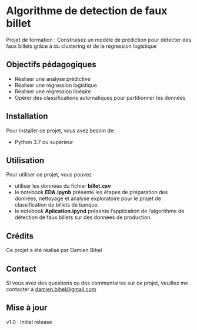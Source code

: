 # Algorithme de detection de faux billet
 Projet de formation : Construisez un modèle de prédiction pour détecter des faux billets grâce à du clustering et de la régression logistique

## Objectifs pédagogiques
- Réaliser une analyse prédictive
- Réaliser une régression logistique
- Réaliser une régression linéaire
- Opérer des classifications automatiques pour partitionner les données

## Installation

Pour installer ce projet, vous avez besoin de:
- Python 3.7 ou supérieur

## Utilisation

Pour utiliser ce projet, vous pouvez
- utiliser les données du fichier **billet.csv**
- le notebook **EDA.ipynb** présente les étapes de préparation des données, nettoyage et analyse exploratoire pour le projet de classification de billets de banque.
- le notebook **Aplication.ipynd** présente l’application de l’algorithme de détection de faux billets sur des données de production.

## Crédits
Ce projet a été réalisé par Damien Bihel

## Contact
Si vous avez des questions ou des commentaires sur ce projet, veuillez me contacter à damien.bihel@gmail.com

## Mise à jour
v1.0 : Initial release
